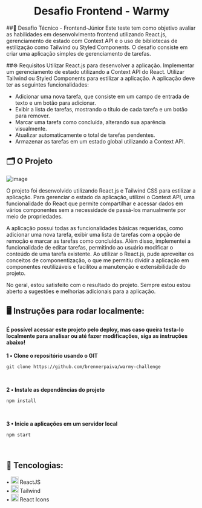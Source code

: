 <div align="center">
  <h1>Desafio Frontend - Warmy</h1>
</div>

##📝 Desafio Técnico - Frontend-Júnior
Este teste tem como objetivo avaliar as habilidades em desenvolvimento frontend utilizando React.js, gerenciamento de estado com Context API e o uso de bibliotecas de estilização como Tailwind ou Styled Components. O desafio consiste em criar uma aplicação simples de gerenciamento de tarefas.


##⚙️ Requisitos 
Utilizar React.js para desenvolver a aplicação.
Implementar um gerenciamento de estado utilizando a Context API do React.
Utilizar Tailwind ou Styled Components para estilizar a aplicação.
A aplicação deve ter as seguintes funcionalidades:
  * Adicionar uma nova tarefa, que consiste em um campo de entrada de texto e um botão para adicionar.
  * Exibir a lista de tarefas, mostrando o título de cada tarefa e um botão para remover.
  * Marcar uma tarefa como concluída, alterando sua aparência visualmente.
  * Atualizar automaticamente o total de tarefas pendentes.
  * Armazenar as tarefas em um estado global utilizando a Context API.

## 🗂️ O Projeto
![image](https://github.com/brennerpaiva/warmy-challenge/assets/114958953/b270942d-7b87-4667-86d3-3cd55f09ee1c)


O projeto foi desenvolvido utilizando React.js e Tailwind CSS para estilizar a aplicação. Para gerenciar o estado da aplicação, utilizei o Context API, uma funcionalidade do React que permite compartilhar e acessar dados em vários componentes sem a necessidade de passá-los manualmente por meio de propriedades.

A aplicação possui todas as funcionalidades básicas requeridas, como adicionar uma nova tarefa, exibir uma lista de tarefas com a opção de remoção e marcar as tarefas como concluídas. Além disso, implementei a funcionalidade de editar tarefas, permitindo ao usuário modificar o conteúdo de uma tarefa existente.
Ao utilizar o React.js, pude aproveitar os conceitos de componentização, o que me permitiu dividir a aplicação em componentes reutilizáveis e facilitou a manutenção e extensibilidade do projeto. 

No geral, estou satisfeito com o resultado do projeto. Sempre estou estou aberto a sugestões e melhorias adicionais para a aplicação.


## 🖥️ Instruções para rodar localmente:
#### É possível acessar este projeto pelo deploy, mas caso queira testa-lo localmente para analisar ou até fazer modificações, siga as instruções abaixo!

<strong> 1️ • Clone o repositório usando o GIT </strong>

```
git clone https://github.com/brennerpaiva/warmy-challenge
```

<br>


<strong> 2️ • Instale as dependências do projeto</strong>

```
npm install
```

<br>

<strong> 3 • Inicie a aplicações em um servidor local</strong>

```
npm start
```

<br>

## 📌 Tencologias:
• <img width="20px" src="https://skillicons.dev/icons?i=react" alt="testing library icon"/> ReactJS\
• <img width="20px" src="https://skillicons.dev/icons?i=tailwind" alt="tailwindcss"/> Tailwind\
• <img width=20px src="https://skillicons.dev/icons?i=react"> React Icons

